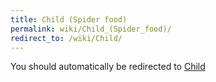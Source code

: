 ```yaml
---
title: Child (Spider food)
permalink: wiki/Child_(Spider_food)/
redirect_to: /wiki/Child/
---
```


You should automatically be redirected to [Child](/keeperrl_wiki/Child/)
